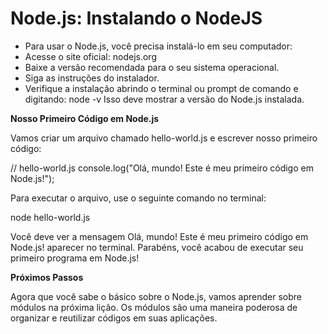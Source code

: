 # Node.js: Instalando o NodeJS

* Para usar o Node.js, você precisa instalá-lo em seu computador:
* Acesse o site oficial: nodejs.org
* Baixe a versão recomendada para o seu sistema operacional.
* Siga as instruções do instalador.
* Verifique a instalação abrindo o terminal ou prompt de comando e digitando: node -v
Isso deve mostrar a versão do Node.js instalada.

**Nosso Primeiro Código em Node.js**

Vamos criar um arquivo chamado hello-world.js e escrever nosso primeiro código:

// hello-world.js
console.log("Olá, mundo! Este é meu primeiro código em Node.js!");

Para executar o arquivo, use o seguinte comando no terminal:

node hello-world.js

Você deve ver a mensagem Olá, mundo! Este é meu primeiro código em Node.js! aparecer no terminal. Parabéns, você acabou de executar seu primeiro programa em Node.js!

**Próximos Passos**

Agora que você sabe o básico sobre o Node.js, vamos aprender sobre módulos na próxima lição. Os módulos são uma maneira poderosa de organizar e reutilizar códigos em suas aplicações.